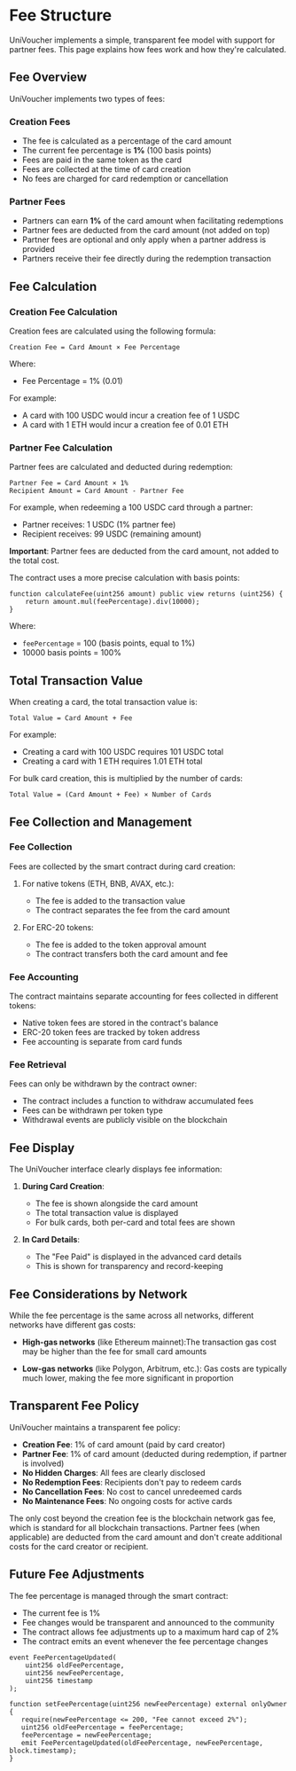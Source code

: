 # Fee Structure

UniVoucher implements a simple, transparent fee model with support for partner fees. This page explains how fees work and how they're calculated.

## Fee Overview

UniVoucher implements two types of fees:

### Creation Fees
- The fee is calculated as a percentage of the card amount
- The current fee percentage is **1%** (100 basis points)
- Fees are paid in the same token as the card
- Fees are collected at the time of card creation
- No fees are charged for card redemption or cancellation

### Partner Fees
- Partners can earn **1%** of the card amount when facilitating redemptions
- Partner fees are deducted from the card amount (not added on top)
- Partner fees are optional and only apply when a partner address is provided
- Partners receive their fee directly during the redemption transaction

## Fee Calculation

### Creation Fee Calculation

Creation fees are calculated using the following formula:

```
Creation Fee = Card Amount × Fee Percentage
```

Where:

- Fee Percentage = 1% (0.01)

For example:

- A card with 100 USDC would incur a creation fee of 1 USDC
- A card with 1 ETH would incur a creation fee of 0.01 ETH

### Partner Fee Calculation

Partner fees are calculated and deducted during redemption:

```
Partner Fee = Card Amount × 1%
Recipient Amount = Card Amount - Partner Fee
```

For example, when redeeming a 100 USDC card through a partner:

- Partner receives: 1 USDC (1% partner fee)
- Recipient receives: 99 USDC (remaining amount)

**Important**: Partner fees are deducted from the card amount, not added to the total cost.

The contract uses a more precise calculation with basis points:

```solidity
function calculateFee(uint256 amount) public view returns (uint256) {
    return amount.mul(feePercentage).div(10000);
}
```

Where:

- `feePercentage` = 100 (basis points, equal to 1%)
- 10000 basis points = 100%

## Total Transaction Value

When creating a card, the total transaction value is:

```
Total Value = Card Amount + Fee
```

For example:

- Creating a card with 100 USDC requires 101 USDC total
- Creating a card with 1 ETH requires 1.01 ETH total

For bulk card creation, this is multiplied by the number of cards:

```
Total Value = (Card Amount + Fee) × Number of Cards
```

## Fee Collection and Management

### Fee Collection

Fees are collected by the smart contract during card creation:

1. For native tokens (ETH, BNB, AVAX, etc.):

     - The fee is added to the transaction value
     - The contract separates the fee from the card amount

2. For ERC-20 tokens:

    - The fee is added to the token approval amount
    - The contract transfers both the card amount and fee

### Fee Accounting

The contract maintains separate accounting for fees collected in different tokens:

- Native token fees are stored in the contract's balance
- ERC-20 token fees are tracked by token address
- Fee accounting is separate from card funds

### Fee Retrieval

Fees can only be withdrawn by the contract owner:

- The contract includes a function to withdraw accumulated fees
- Fees can be withdrawn per token type
- Withdrawal events are publicly visible on the blockchain

## Fee Display

The UniVoucher interface clearly displays fee information:

1. **During Card Creation**:

    - The fee is shown alongside the card amount
    - The total transaction value is displayed
    - For bulk cards, both per-card and total fees are shown

2. **In Card Details**:

    - The "Fee Paid" is displayed in the advanced card details
    - This is shown for transparency and record-keeping

## Fee Considerations by Network

While the fee percentage is the same across all networks, different networks have different gas costs:

- **High-gas networks** (like Ethereum mainnet):The transaction gas cost may be higher than the fee for small card amounts

- **Low-gas networks** (like Polygon, Arbitrum, etc.): Gas costs are typically much lower, making the fee more significant in proportion

## Transparent Fee Policy

UniVoucher maintains a transparent fee policy:

- **Creation Fee**: 1% of card amount (paid by card creator)
- **Partner Fee**: 1% of card amount (deducted during redemption, if partner is involved)
- **No Hidden Charges**: All fees are clearly disclosed
- **No Redemption Fees**: Recipients don't pay to redeem cards
- **No Cancellation Fees**: No cost to cancel unredeemed cards
- **No Maintenance Fees**: No ongoing costs for active cards

The only cost beyond the creation fee is the blockchain network gas fee, which is standard for all blockchain transactions. Partner fees (when applicable) are deducted from the card amount and don't create additional costs for the card creator or recipient.

## Future Fee Adjustments

The fee percentage is managed through the smart contract:

- The current fee is 1%
- Fee changes would be transparent and announced to the community
- The contract allows fee adjustments up to a maximum hard cap of 2%
- The contract emits an event whenever the fee percentage changes

```solidity
event FeePercentageUpdated(
    uint256 oldFeePercentage,
    uint256 newFeePercentage,
    uint256 timestamp
);
```
```solidity
function setFeePercentage(uint256 newFeePercentage) external onlyOwner {
   require(newFeePercentage <= 200, "Fee cannot exceed 2%");
   uint256 oldFeePercentage = feePercentage;
   feePercentage = newFeePercentage;
   emit FeePercentageUpdated(oldFeePercentage, newFeePercentage, block.timestamp);
}
```    